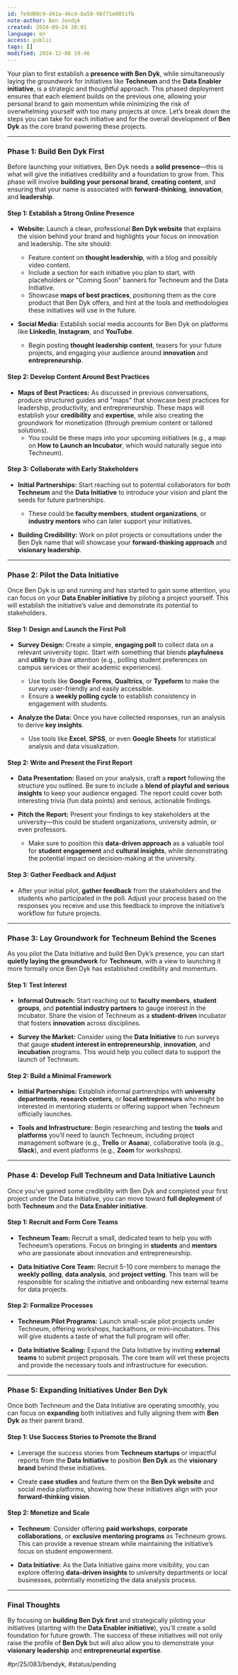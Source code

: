 ```yaml
---
id: fe9d00c9-d41a-46c4-8a58-96f71e0051fb
note-author: Ben Jendyk
created: 2024-09-24 20:01
language: en
access: public
tags: []
modified: 2024-12-08 19:46
---
```


Your plan to first establish a **presence with Ben Dyk**, while simultaneously laying the groundwork for initiatives like **Techneum** and the **Data Enabler initiative**, is a strategic and thoughtful approach. This phased deployment ensures that each element builds on the previous one, allowing your personal brand to gain momentum while minimizing the risk of overwhelming yourself with too many projects at once. Let’s break down the steps you can take for each initiative and for the overall development of **Ben Dyk** as the core brand powering these projects.

---

### **Phase 1: Build Ben Dyk First**

Before launching your initiatives, Ben Dyk needs a **solid presence**—this is what will give the initiatives credibility and a foundation to grow from. This phase will involve **building your personal brand**, **creating content**, and ensuring that your name is associated with **forward-thinking**, **innovation**, and **leadership**.

#### **Step 1: Establish a Strong Online Presence**

- **Website:** Launch a clean, professional **Ben Dyk website** that explains the vision behind your brand and highlights your focus on innovation and leadership. The site should:
  - Feature content on **thought leadership**, with a blog and possibly video content.
  - Include a section for each initiative you plan to start, with placeholders or "Coming Soon" banners for Techneum and the Data Initiative.
  - Showcase **maps of best practices**, positioning them as the core product that Ben Dyk offers, and hint at the tools and methodologies these initiatives will use in the future.

- **Social Media:** Establish social media accounts for Ben Dyk on platforms like **LinkedIn**, **Instagram**, and **YouTube**.
  - Begin posting **thought leadership content**, teasers for your future projects, and engaging your audience around **innovation** and **entrepreneurship**.

#### **Step 2: Develop Content Around Best Practices**

- **Maps of Best Practices:** As discussed in previous conversations, produce structured guides and "maps" that showcase best practices for leadership, productivity, and entrepreneurship. These maps will establish your **credibility** and **expertise**, while also creating the groundwork for monetization (through premium content or tailored solutions).
  - You could tie these maps into your upcoming initiatives (e.g., a map on **How to Launch an Incubator**, which would naturally segue into Techneum).

#### **Step 3: Collaborate with Early Stakeholders**

- **Initial Partnerships:** Start reaching out to potential collaborators for both **Techneum** and the **Data Initiative** to introduce your vision and plant the seeds for future partnerships. 
  - These could be **faculty members**, **student organizations**, or **industry mentors** who can later support your initiatives.
  
- **Building Credibility:** Work on pilot projects or consultations under the Ben Dyk name that will showcase your **forward-thinking approach** and **visionary leadership**.

---

### **Phase 2: Pilot the Data Initiative**

Once Ben Dyk is up and running and has started to gain some attention, you can focus on your **Data Enabler initiative** by piloting a project yourself. This will establish the initiative’s value and demonstrate its potential to stakeholders.

#### **Step 1: Design and Launch the First Poll**

- **Survey Design:** Create a simple, **engaging poll** to collect data on a relevant university topic. Start with something that blends **playfulness** and **utility** to draw attention (e.g., polling student preferences on campus services or their academic experiences).
  - Use tools like **Google Forms**, **Qualtrics**, or **Typeform** to make the survey user-friendly and easily accessible.
  - Ensure a **weekly polling cycle** to establish consistency in engagement with students.
  
- **Analyze the Data:** Once you have collected responses, run an analysis to derive **key insights**.
  - Use tools like **Excel**, **SPSS**, or even **Google Sheets** for statistical analysis and data visualization.

#### **Step 2: Write and Present the First Report**

- **Data Presentation:** Based on your analysis, craft a **report** following the structure you outlined. Be sure to include a **blend of playful and serious insights** to keep your audience engaged. The report could cover both interesting trivia (fun data points) and serious, actionable findings.
  
- **Pitch the Report:** Present your findings to key stakeholders at the university—this could be student organizations, university admin, or even professors.
  - Make sure to position this **data-driven approach** as a valuable tool for **student engagement** and **cultural insights**, while demonstrating the potential impact on decision-making at the university.

#### **Step 3: Gather Feedback and Adjust**

- After your initial pilot, **gather feedback** from the stakeholders and the students who participated in the poll. Adjust your process based on the responses you receive and use this feedback to improve the initiative’s workflow for future projects.

---

### **Phase 3: Lay Groundwork for Techneum Behind the Scenes**

As you pilot the Data Initiative and build Ben Dyk’s presence, you can start **quietly laying the groundwork** for **Techneum**, with a view to launching it more formally once Ben Dyk has established credibility and momentum.

#### **Step 1: Test Interest**

- **Informal Outreach:** Start reaching out to **faculty members**, **student groups**, and **potential industry partners** to gauge interest in the incubator. Share the vision of Techneum as a **student-driven** incubator that fosters **innovation** across disciplines.
  
- **Survey the Market:** Consider using the **Data Initiative** to run surveys that gauge **student interest in entrepreneurship**, **innovation**, and **incubation** programs. This would help you collect data to support the launch of Techneum.

#### **Step 2: Build a Minimal Framework**

- **Initial Partnerships:** Establish informal partnerships with **university departments**, **research centers**, or **local entrepreneurs** who might be interested in mentoring students or offering support when Techneum officially launches.
  
- **Tools and Infrastructure:** Begin researching and testing the **tools** and **platforms** you’ll need to launch Techneum, including project management software (e.g., **Trello** or **Asana**), collaborative tools (e.g., **Slack**), and event platforms (e.g., **Zoom** for workshops).

---

### **Phase 4: Develop Full Techneum and Data Initiative Launch**

Once you’ve gained some credibility with Ben Dyk and completed your first project under the Data Initiative, you can move toward **full deployment** of both **Techneum** and the **Data Enabler initiative**.

#### **Step 1: Recruit and Form Core Teams**

- **Techneum Team:** Recruit a small, dedicated team to help you with Techneum’s operations. Focus on bringing in **students** and **mentors** who are passionate about innovation and entrepreneurship.
  
- **Data Initiative Core Team:** Recruit 5-10 core members to manage the **weekly polling**, **data analysis**, and **project vetting**. This team will be responsible for scaling the initiative and onboarding new external teams for data projects.

#### **Step 2: Formalize Processes**

- **Techneum Pilot Programs:** Launch small-scale pilot projects under Techneum, offering workshops, hackathons, or mini-incubators. This will give students a taste of what the full program will offer.
  
- **Data Initiative Scaling:** Expand the Data Initiative by inviting **external teams** to submit project proposals. The core team will vet these projects and provide the necessary tools and infrastructure for execution.

---

### **Phase 5: Expanding Initiatives Under Ben Dyk**

Once both Techneum and the Data Initiative are operating smoothly, you can focus on **expanding** both initiatives and fully aligning them with **Ben Dyk** as their parent brand.

#### **Step 1: Use Success Stories to Promote the Brand**

- Leverage the success stories from **Techneum startups** or impactful reports from the **Data Initiative** to position **Ben Dyk** as the **visionary brand** behind these initiatives.
  
- Create **case studies** and feature them on the **Ben Dyk website** and social media platforms, showing how these initiatives align with your **forward-thinking vision**.

#### **Step 2: Monetize and Scale**

- **Techneum**: Consider offering **paid workshops**, **corporate collaborations**, or **exclusive mentoring programs** as Techneum grows. This can provide a revenue stream while maintaining the initiative’s focus on student empowerment.
  
- **Data Initiative**: As the Data Initiative gains more visibility, you can explore offering **data-driven insights** to university departments or local businesses, potentially monetizing the data analysis process.

---

### **Final Thoughts**

By focusing on **building Ben Dyk first** and strategically piloting your initiatives (starting with the **Data Enabler initiative**), you’ll create a solid foundation for future growth. The success of these initiatives will not only raise the profile of **Ben Dyk** but will also allow you to demonstrate your **visionary leadership** and **entrepreneurial expertise**.


#pr/25/083/bendyk, #status/pending